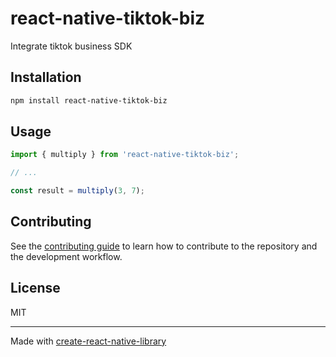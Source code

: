 # react-native-tiktok-biz

Integrate tiktok business SDK

## Installation

```sh
npm install react-native-tiktok-biz
```

## Usage


```js
import { multiply } from 'react-native-tiktok-biz';

// ...

const result = multiply(3, 7);
```


## Contributing

See the [contributing guide](CONTRIBUTING.md) to learn how to contribute to the repository and the development workflow.

## License

MIT

---

Made with [create-react-native-library](https://github.com/callstack/react-native-builder-bob)
